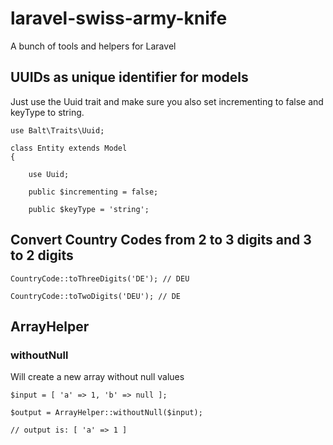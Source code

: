# laravel-swiss-army-knife
A bunch of tools and helpers for Laravel

## UUIDs as unique identifier for models

Just use the Uuid trait and make sure you also set incrementing to false and keyType to string.

    use Balt\Traits\Uuid;
    
    class Entity extends Model 
    {
            
        use Uuid;
    
        public $incrementing = false;

        public $keyType = 'string';
        
## Convert Country Codes from 2 to 3 digits and 3 to 2 digits

    CountryCode::toThreeDigits('DE'); // DEU
    
    CountryCode::toTwoDigits('DEU'); // DE
    
## ArrayHelper

### withoutNull

Will create a new array without null values
 
    $input = [ 'a' => 1, 'b' => null ];
     
    $output = ArrayHelper::withoutNull($input);
    
    // output is: [ 'a' => 1 ]